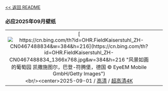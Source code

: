 [<< 返回 README](../../README.md)
### 必应2025年09月壁纸
||||
|:---:|:---:|:---:|
|[![https://cn.bing.com/th?id=OHR.FieldKaiserstuhl_ZH-CN0467488834&w=384&h=216](https://cn.bing.com/th?id=OHR.FieldKaiserstuhl_ZH-CN0467488834_1366x768.jpg&w=384&h=216 "风景如画的葡萄园&#10;凯撒施图尔，巴登-符腾堡，德国&#10;© EyeEM Mobile GmbH/Getty Images")](https://cn.bing.com/search?q=%e5%b7%b4%e7%99%bb-%e7%ac%a6%e8%85%be%e5%a0%a1&form=hpcapt&mkt=zh-cn&filters=HpDate:"20250831_1600")<br/><center>2025-09-01 / [高清](https://cn.bing.com/th?id=OHR.FieldKaiserstuhl_ZH-CN0467488834_1920x1200.jpg&w=1920&h=1200) / [超高清4K](https://cn.bing.com/th?id=OHR.FieldKaiserstuhl_ZH-CN0467488834_UHD.jpg&w=3840&h=2160)<center/>